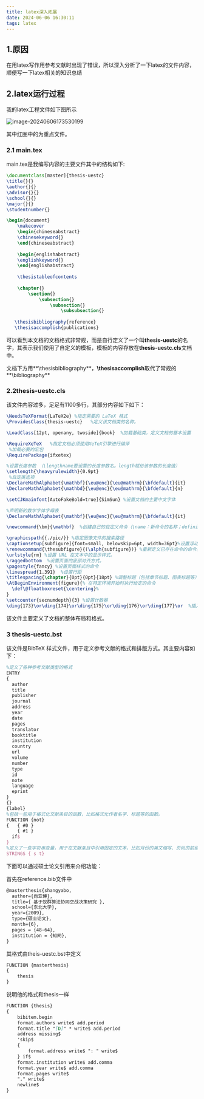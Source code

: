 ```yaml
---
title: latex深入拓展
date: 2024-06-06 16:30:11
tags: latex
---
```


## 1.原因

在用latex写作用参考文献时出现了错误，所以深入分析了一下latex的文件内容，顺便写一下latex相关的知识总结

## 2.latex运行过程

我的latex工程文件如下图所示

![image-20240606173530199](http://typora-sdj.oss-cn-chengdu.aliyuncs.com/img/image-20240606173530199.png)

其中红圈中的为重点文件。

### 2.1 main.tex

main.tex是我编写内容的主要文件其中的结构如下:

```latex
\documentclass[master]{thesis-uestc}
\title{}{}
\author{}{}
\advisor{}{}
\school{}{}
\major{}{}
\studentnumber{}

\begin{document}
	\makecover
	\begin{chineseabstract}
	\chinesekeyword{}
	\end{chineseabstract}
	
	\begin{englishabstract}
	\englishkeyword{}
	\end{englishabstract}
	
	\thesistableofcontents
	
	\chapter{}
		\section{}
            \subsection{}
                \subsection{}
                    \subsubsection{}
                  
   \thesisbibliography{reference}
   \thesisaccomplish{publications}
```

可以看到本文档的文档格式非常规，而是自行定义了一个叫**thesis-uestc**的名字，其表示我们使用了自定义的模板，模板的内容存放在**thesis-uestc.cls**文档中。

文档下方用**\thesisbibliography**，**\thesisaccomplish**取代了常规的**\bibliography**

### 2.2thesis-uestc.cls

该文件内容过多，足足有1100多行，其部分内容如下如下：

```latex
\NeedsTeXFormat{LaTeX2e} %指定需要的 LaTeX 格式
\ProvidesClass{thesis-uestc}   %定义该文档类的名称。

\LoadClass[12pt, openany, twoside]{book}  %加载基础类，定义文档的基本设置

\RequireXeTeX   %指定文档必须使用XeTeX引擎进行编译
 %加载必要的宏包
\RequirePackage{ifxetex}

%设置长度参数 （\lengthname要设置的长度参数名。length赋给该参数的长度值）
\setlength{\heavyrulewidth}{0.9pt}
 %自定类选项
\DeclareMathAlphabet{\mathbf}{\eu@enc}{\eu@mathrm}{\bfdefault}{it}
\DeclareMathAlphabet{\mathbd}{\eu@enc}{\eu@mathrm}{\bfdefault}{n}

\setCJKmainfont[AutoFakeBold=true]{SimSun} %设置文档的主要中文字体

%声明新的数学字体字母表
\DeclareMathAlphabet{\mathbf}{\eu@enc}{\eu@mathrm}{\bfdefault}{it}

\newcommand{\bm}{\mathbf}  %创建自己的自定义命令（\name：新命令的名称；definition：新命令的定义内容。）

\graphicspath{{./pic/}} %指定图像文件的搜索路径
\captionsetup[subfigure]{font=small, belowskip=6pt, width=36pt}%设置浮动对象（如图表）的标题格式和样式。
\renewcommand{\thesubfigure}{(\alph{subfigure})} %重新定义已存在命令的命令。
\urlstyle{rm} %设置 URL 在文本中的显示样式。
\raggedbottom  %设置页面的底部对齐方式。
\pagestyle{fancy} %设置页面样式的命令
\linespread{1.391}  %设置行距
\titlespacing{\chapter}{0pt}{0pt}{18pt} %调整标题（包括章节标题、图表标题等）与其上下文之间的间距
\AtBeginEnvironment{figure}{% 在特定环境开始时执行给定的命令
  \def\@floatboxreset{\centering}%
}
\setcounter{secnumdepth}{3} %设置计数器
\ding{173}\or\ding{174}\or\ding{175}\or\ding{176}\or\ding{177}\or  %插入特定的字符
```

该文件主要定义了文档的整体布局和格式。

### 3 thesis-uestc.bst

该文件是BibTeX 样式文件，用于定义参考文献的格式和排版方式。其主要内容如下：

```latex
%定义了各种参考文献类型的格式
ENTRY
{
  author
  title
  publisher
  journal
  address
  year
  date
  pages
  translator
  booktitle
  institution
  country
  url
  volume
  number
  type
  id
  note
  language
  eprint
}
{}
{label}
%包括一些用于格式化文献条目的函数，比如格式化作者名字、标题等的函数。
FUNCTION {not}
{   { #0 }
    { #1 }
  if$
}
%定义了一些字符串变量，用于在文献条目中引用固定的文本，比如月份的英文缩写、页码的前缀等。
STRINGS { s t}
```

下面可以通过硕士论文引用来介绍功能：

首先在reference.bib文件中

```markdown
@masterthesis{shangyabo,
  author={尚亚博},
  title={ 基于蚁群算法协同空战决策研究 },
  school={东北大学},
  year={2009},
  type={硕士论文},
  month={6},
  pages = {48-64},
  institution = {知网},
}
```

其格式由theis-uestc.bst中定义

```latex
FUNCTION {masterthesis}
{
    thesis
}
```

说明他的格式和thesis一样

```markdown
FUNCTION {thesis}
{
    bibitem.begin
    format.authors write$ add.period
    format.title "[D]" * write$ add.period
    address missing$
    'skip$
    {
        format.address write$ ": " write$
    } if$
    format.institution write$ add.comma
    format.year write$ add.comma
    format.pages write$
    "." write$
    newline$
}
```

